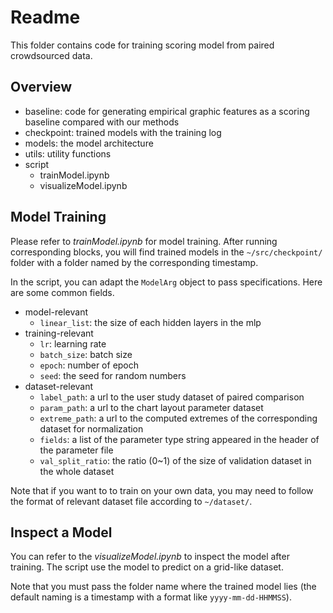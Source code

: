 # Readme

This folder contains code for training scoring model from paired crowdsourced data.

## Overview

- baseline: code for generating empirical graphic features as a scoring baseline compared with our methods
- checkpoint: trained models with the training log
- models: the model architecture
- utils: utility functions
- script
  - trainModel.ipynb
  - visualizeModel.ipynb

## Model Training

Please refer to *trainModel.ipynb* for model training. After running corresponding blocks, you will find trained models in the `~/src/checkpoint/` folder with a folder named by the corresponding timestamp.

 In the script, you can adapt the `ModelArg` object to pass specifications. Here are some common fields.

- model-relevant
  - `linear_list`: the size of each hidden layers in the mlp
- training-relevant
  - `lr`: learning rate
  - `batch_size`: batch size
  - `epoch`: number of epoch
  - `seed`: the seed for random numbers
- dataset-relevant
  - `label_path`: a url to the user study dataset of paired comparison
  - `param_path`: a url to the chart layout parameter dataset
  - `extreme_path`: a url to the computed extremes of the corresponding dataset for normalization
  - `fields`: a list of the parameter type string appeared in the header of the parameter file
  - `val_split_ratio`: the ratio (0~1) of the size of validation dataset in the whole dataset

Note that if you want to to train on your own data, you may need to follow the format of relevant dataset file according to  `~/dataset/`.

## Inspect a Model

You can refer to the *visualizeModel.ipynb* to inspect the model after training. The script use the model to predict on a grid-like dataset.

Note that you must pass the folder name where the trained model lies (the default naming is  a timestamp with a format like `yyyy-mm-dd-HHMMSS`).
